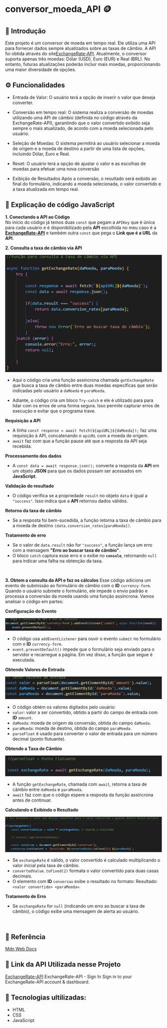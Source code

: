 # conversor_moeda_API 🪙

## **📖 Introdução**
Este projeto é um conversor de moeda em tempo real. Ele utiliza uma API para fornecer dados sempre atualizados sobre as taxas de câmbio. A API foi obtida através do site[ExchangeRate-API](https://app.exchangerate-api.com). Atualmente, o conversor suporta apenas três moedas: Dólar (USD), Euro (EUR) e Real (BRL). No entanto, futuras atualizações poderão incluir mais moedas, proporcionando uma maior diversidade de opções.

## **⚙️ Funcionalidades**
* Entrada de Valor:
O usuário terá a opção de inserir o valor que deseja converter.

* Conversão em tempo real:
O sistema realiza a conversão de moedas utilizando uma API de câmbio (definida no código através da ExchangeRate-API), garantindo que o valor convertido exibido seja sempre o mais atualizado, de acordo com a moeda selecionada pelo usuário.

* Seleção de Moedas:
O sistema permitirá ao usuário selecionar a moeda de origem e a moeda de destino a partir de uma lista de opções, incluindo Dólar, Euro e Real.

* Reset:
O usuário terá a opção de ajustar o valor e as escolhas de moedas para efetuar uma nova conversão

* Exibição de Resultados
Após a conversão, o resultado será exibido ao final do formulário, indicando a moeda selecionada, o valor convertido e a taxa atualizada em tempo real.

## **📖 Explicação de código JavaScript**
 
**1. Conectando a API ao Código**
<br>
No início do código já temos duas `const` que pegam a `APIKey` que é única para cada usuário e é disponibilizado pela **API** escolhida no meu caso é a **[ExchangeRate-API](https://app.exchangerate-api.com)** e também outra `const` que pega o **Link que é a URL** da **API**.
 
**2. Consulta a taxa de câmbio via API**

![](imagem%201.png)

* Aqui o código cria uma função assíncrona chamada `getExchangeRate` que busca a taxa de câmbio entre duas moedas específicas que serão indicadas pelo usuário a `daMoeda` e `paraMoeda`.
 
* Adiante, o código cria um bloco `Try-catch` e ele é utilizado para para lidar com os erros de uma forma segura. Isso permite capturar erros de execução e evitar que o programa trave.
 
**Requisição a API**


* A linha `const response = await fetch(${apiURL}${daMoeda});` faz uma requisição à API, concatenando o `apiURL` com a moeda de origem.
* `await` faz com que a função pause até que a resposta da API seja recebida.
 
**Processamento dos dados**
<br>
 
* A `const data = await response.json();` converte a resposta da **API** em um objeto **JSON** para que os dados possam ser acessados em **JavaScript**.
 
**Validação do resultado**
 
* O código verifica se a propriedade `result` no objeto `data` é igual a `"success"`. Isso indica que a **API** retornou dados válidos.
 
**Retorno da taxa de câmbio**
* Se a resposta foi bem-sucedida, a função retorna a taxa de câmbio para a moeda de destino `(data.conversion_rates[paraMoeda])`.
 
**Tratamento de erro**
* Se o valor de `data.result` não for `"success"`, a função lança um erro com a mensagem **"Erro ao buscar taxa de câmbio"**.
* O bloco `catch` captura esse erro e o exibe no **`console`**, retornando `null` para indicar uma falha na obtenção da taxa.
 
<br>

**3. Obtem a consulta da API e faz os cálculos**
Esse código adiciona um evento de submissão ao formulário de câmbio com o **ID** `currency-form`. Quando o usuário submete o formulário, ele impede o envio padrão e processa a conversão da moeda usando uma função assíncrona. Vamos analisar o código em partes:
 
 
**Configuração do Evento**


![](imagem%202.png)

 
* O código usa `addEventListener` para ouvir o evento `submit` no formulário com o **ID** `currency-form`.
* `event.preventDefault()` impede que o formulário seja enviado para o servidor e recarregue a página. Em vez disso, a função que segue é executada.
 
**Obtendo Valores de Entrada**

![](imagem%203.png)
 
* O código obtém os valores digitados pelo usuário:
* `valor`: valor a ser convertido, obtido a partir do campo de entrada com **ID** `amount`.
* `daMoeda`: moeda de origem da conversão, obtida do campo `daMoeda`.
* `paraMoeda`: moeda de destino, obtida do campo `paraMoeda`.
* `parseFloat` é usado para converter o valor de entrada para um número decimal (ponto flutuante).
 
**Obtendo a Taxa de Câmbio**


 ![](IMAGEM.png)
 
* A função `getExchangeRate`, chamada com `await`, retorna a taxa de câmbio entre `daMoeda` e `paraMoeda`.
* `await` faz com que o código espere a resposta da função assíncrona antes de continuar.
 
**Calculando e Exibindo o Resultado**
 
![](imagem%205.png)

 
* Se `exchangeRate` é válido, o valor convertido é calculado multiplicando o valor inicial pela taxa de câmbio.
* `convertedValue.toFixed(2)` formata o valor convertido para duas casas decimais.
* O elemento com **ID** ``conversao`` exibe o resultado no formato: Resultado: ``<valor convertido> <paraMoeda>``.
 
**Tratamento de Erro**
 
* Se `exchangeRate` for `null` (indicando um erro ao buscar a taxa de câmbio), o código exibe uma mensagem de alerta ao usuário.
 
<br>

## **🔎 Referência**
[Mdn Web Docs](https://developer.mozilla.org/pt-BR/)
 
 
## **📡 Link da API Utilizada nesse Projeto**
 
[ExchangeRate-API](https://app.exchangerate-api.com)
ExchangeRate-API - Sign In
Sign in to your ExchangeRate-API account & dashboard.
 
## **🔭 Tecnologias ultilizadas:**
 * HTML
* CSS
* JavaScript
 
 
 


